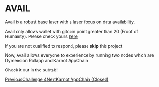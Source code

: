 # AVAIL

Avail is a robust base layer with a laser focus on data availability.

Avail only allows wallet with gitcoin point greater than 20 (Proof of Humanity). Please check yours [here](https://passport.gitcoin.co/)

If you are not qualified to respond, please **skip** this project

Now, Avail allows everyone to experience by running two nodes which are Dymension Rollapp and Karnot AppChain

Check it out in the subtab!

[PreviousChallenge 4](<../.gitbook/assets/challenge 4>)[NextKarnot AppChain (Closed)](<../.gitbook/assets/karnot appchain>)

